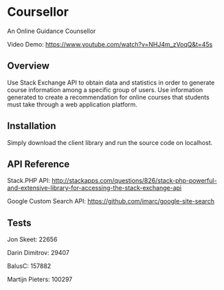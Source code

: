 # Coursellor
An Online Guidance Counsellor

Video Demo: https://www.youtube.com/watch?v=NHJ4m_zVoqQ&t=45s

## Overview
Use Stack Exchange API to obtain data and statistics in order to generate course information among a specific group of users. Use information generated to create a recommendation for online courses that students must take through a web application platform.

## Installation
Simply download the client library and run the source code on localhost.

## API Reference
Stack.PHP API: http://stackapps.com/questions/826/stack-php-powerful-and-extensive-library-for-accessing-the-stack-exchange-api

Google Custom Search API: https://github.com/imarc/google-site-search

## Tests
Jon Skeet: 22656

Darin Dimitrov: 29407

BalusC: 157882

Martijn Pieters: 100297
